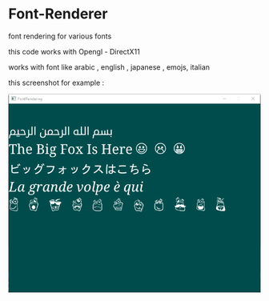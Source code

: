 # Font-Renderer
font rendering for various fonts

this code works with Opengl - DirectX11

works with font like arabic , english , japanese , emojs, italian 

this screenshot for example :

![alt text](https://github.com/sho3la/Font-Renderer/blob/master/screenshot.PNG)